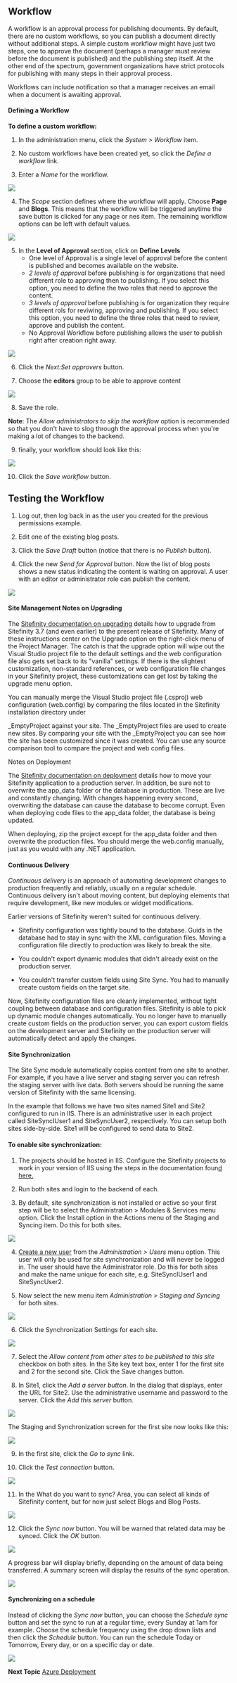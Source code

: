 Workflow
--------

A workflow is an approval process for publishing documents. By
default, there are no custom workflows, so you can publish a document
directly without additional steps. A simple custom workflow might have just
two steps, one to approve the document (perhaps a manager must review
before the document is published) and the publishing step itself. At
the other end of the spectrum, government organizations have strict
protocols for publishing with many steps in their approval process.

Workflows can include notification so that a manager receives an email
when a document is awaiting approval.

#### Defining a Workflow

**To define a custom workflow:**

1.  In the administration menu, click the *System \> Workflow* item.

2.  No custom workflows have been created yet, so click the *Define a workflow* link.
 
3.  Enter a *Name* for the workflow.

![](../media/image48.png)

4.  The *Scope* section defines where the workflow will apply. Choose **Page** and **Blogs**. This means that the workflow will be triggered anytime the save button is clicked for any page or nes item. The remaining workflow options can be left with default values.

![](../media/image52.png)

5.  In the **Level of Approval** section, click on **Define Levels** 
    - One level of Approval is a single level of approval before the content is published and becomes available on the website. 
    - *2 levels of approval* before publishing is for organizations that need different role to approving then to publishing. If you select this option, you need to define the two roles that need to approve the content. 
    - *3 levels of approval* before publishing is for organization they require different rols for reviwing, approving and publishing.   If you select this option, you need to define the three roles that need to review, approve and publish the content. 
    - No Approval Workflow before publishing allows the user to publish right after creation right away.
   
 
![](../media/image48B.png)

6.  Click the *Next:Set approvers* button.

7.  Choose the **editors** group to be able to approve content

![](../media/image49.png)

8. Save the role.

**Note**: The *Allow administrators to skip the workflow* option is
recommended so that you don\'t have to slog through the approval
process when you\'re making a lot of changes to the backend.

9. finally, your workflow should look like this:

![](../media/image51.png)

10.  Click the *Save workflow* button.

Testing the Workflow
--------------------

1.  Log out, then log back in as the user you created for the previous permissions example.

2.  Edit one of the existing blog posts.

3.  Click the *Save Draft* button (notice that there is no *Publish* button).

4.  Click the new *Send for Approval* button. Now the list of blog posts
    shows a new status indicating the content is waiting on approval. A
    user with an editor or administrator role can publish the content.

![](../media/image53.png)

#### Site Management Notes on Upgrading

The [Sitefinity documentation on
upgrading](http://www.sitefinity.com/documentation/documentationarticles/installation-and-administration-guide/upgrade)
details how to upgrade from Sitefinity 3.7 (and even earlier) to the
present release of Sitefinity. Many of these instructions center on
the Upgrade option on the right-click menu of the Project Manager. The
catch is that the upgrade option will wipe out the Visual Studio
project file to the default settings and the web configuration file
also gets set back to its "vanilla" settings. If there is the
slightest customization, non-standard references, or web configuration
file changes in your Sitefinity project, these customizations can get
lost by taking the upgrade menu option.

You can manually merge the Visual Studio project file (.csproj) web
configuration (web.config) by comparing the files located in the
Sitefinity installation directory under

\_EmptyProject against your site. The \_EmptyProject files are used to
create new sites. By comparing your site with the \_EmptyProject you
can see how the site has been customized since it was created. You can
use any source comparison tool to compare the project and web config
files.

Notes on Deployment

The [Sitefinity documentation on
deployment](http://www.sitefinity.com/documentation/documentationarticles/installation-and-administration-guide/deployment)
details how to move your Sitefinity application to a production
server. In addition, be sure not to overwrite the app\_data folder or
the database in production. These are live and constantly changing.
With changes happening every second, overwriting the database can
cause the database to become corrupt. Even when deploying code files
to the app\_data folder, the database is being updated.

When deploying, zip the project except for the app\_data folder and
then overwrite the production files. You should merge the web.config
manually, just as you would with any .NET application.

#### Continuous Delivery

*Continuous delivery* is an approach of automating development changes
to production frequently and reliably, usually on a regular schedule.
Continuous delivery isn't about moving content, but deploying elements
that require development, like new modules or widget modifications.

Earlier versions of Sitefinity weren't suited for continuous delivery.

-   Sitefinity configuration was tightly bound to the database. Guids in
    the database had to stay in sync with the XML configuration files.
    Moving a configuration file directly to production was likely to
    break the site.

-   You couldn't export dynamic modules that didn't already exist on the
    production server.

-   You couldn't transfer custom fields using Site Sync. You had to
    manually create custom fields on the target site.

Now, Sitefinity configuration files are cleanly implemented, without
tight coupling between database and configuration files. Sitefinity is
able to pick up dynamic module changes automatically. You no longer
have to manually create custom fields on the production server, you
can export custom fields on the development server and Sitefinity on
the production server will automatically detect and apply the changes.

#### Site Synchronization

The Site Sync module automatically copies content from one site to
another. For example, if you have a live server and staging server you
can refresh the staging server with live data. Both servers should be
running the same version of Sitefinity with the same licensing.

In the example that follows we have two sites named Site1 and Site2
configured to run in IIS. There is an administrative user in each
project called SiteSyncIUser1 and SiteSyncUser2, respectively. You can
setup both sites side-by-side. Site1 will be configured to send data
to Site2.

#### To enable site synchronization:

1.  The projects should be hosted in IIS. Configure the Sitefinity
    projects to work in your version of IIS using the steps in the
    documentation foun[d
    here.](http://www.sitefinity.com/documentation/documentationarticles/installation-and-administration-guide/install-sitefinity/configuring-the-iis-to-host-sitefinity-projects)

2.  Run both sites and login to the backend of each.

3.  By default, site synchronization is not installed or active so your
    first step will be to select the Administration \> Modules &
    Services menu option. Click the Install option in the Actions menu
    of the Staging and Syncing item. Do this for both sites.

![](../media/image54.jpeg)

4.  [Create a new user](#Creating_a_User) from the *Administration \>
    Users* menu option. This user will only be used for site
    synchronization and will never be logged in. The user should have
    the Administrator role. Do this for both sites and make the name
    unique for each site, e.g. SiteSyncIUser1 and SiteSyncUser2.

5.  Now select the new menu item *Administration \> Staging and Syncing*
    for both sites.

![](../media/image56.png)

6.  Click the Synchronization Settings for each site.

![](../media/image57.png)

7.  Select the *Allow content from other sites to be published to this
    site* checkbox on both sites. In the Site key text box, enter 1 for
    the first site and 2 for the second site. Click the Save changes
    button.

8.  In Site1, click the *Add a server button*. In the dialog that
    displays, enter the URL for Site2. Use the administrative username
    and password to the server. Click the *Add this server* button.

![](../media/image58.png)

The Staging and Synchronization screen for the first site now looks like this:

![](../media/image59.png)

9.  In the first site, click the *Go to sync* link.

10. Click the *Test connection* button.

![](../media/image61.png)

11. In the What do you want to sync? Area, you can select all kinds of
    Sitefinity content, but for now just select Blogs and Blog Posts.

![](../media/image62.png)

12. Click the *Sync now* button. You will be warned that related data
    may be synced. Click the *OK* button.

![](../media/image64.png)

A progress bar will display briefly, depending on the amount of data
being transferred. A summary screen will display the results of the
sync operation.

![](../media/image66.png)

#### Synchronizing on a schedule

Instead of clicking the *Sync now* button, you can choose the
*Schedule sync* button and set the sync to run at a regular time,
every Sunday at 1am for example. Choose the schedule frequency using
the drop down lists and then click the *Schedule* button. You can run
the schedule Today or Tomorrow, Every day, or on a specific day or
date.

![](../media/image68.png)

**Next Topic**
[Azure Deployment](../Azure%20Deployment/readme.md)